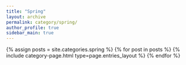 ```yaml
---
title: "Spring"
layout: archive
permalink: category/spring/
author_profile: true
sidebar_main: true
---
```



{% assign posts = site.categories.spring %}
{% for post in posts %} {% include category-page.html type=page.entries_layout %} {% endfor %}
